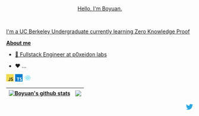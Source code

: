 <p align="center"><a href="https://github.com/Boyuan-Deng">Hello, I'm Boyuan.</p>

<br />

I'm a UC Berkeley Undergraduate currently learning Zero Knowledge Proof

**About me**

- 💼 Fullstack Engineer at [p0xeidon labs](https://www.p0xeidon.xyz/)

- ❤️ ...

<code><img height="20" alt="javascript" src="https://raw.githubusercontent.com/github/explore/80688e429a7d4ef2fca1e82350fe8e3517d3494d/topics/javascript/javascript.png"></code>
<code><img height="20" alt="typescript" src="https://raw.githubusercontent.com/github/explore/80688e429a7d4ef2fca1e82350fe8e3517d3494d/topics/typescript/typescript.png"></code>
<code><img height="20" alt="react" src="https://raw.githubusercontent.com/github/explore/80688e429a7d4ef2fca1e82350fe8e3517d3494d/topics/react/react.png"></code> 


| <a href="https://github.com/Boyuan-Deng/github-readme-stats"><img align="center" src="https://github-readme-stats.vercel.app/api?username=Boyuan-Deng&show_icons=true&include_all_commits=true&theme=buefy&hide_border=true" alt="Boyuan's github stats" /></a> | <a href="https://github.com/Boyuan-Deng/github-readme-stats"><img align="center" src="https://github-readme-stats.vercel.app/api/top-langs/?username=Boyuan-Deng&layout=compact&theme=buefy&hide_border=true" /></a> |
| ------------- | ------------- |

<!-- #### Top Repositories


<a href="https://github.com/Boyuan-Deng/github-readme-stats">
  <img align="center" src="https://github-readme-stats.vercel.app/api/pin/?username=Boyuan-Deng&repo=github-readme-stats&theme=buefy" />
</a>
<a href="https://github.com/Boyuan-Deng/Boyuan-Deng.github.io">
  <img align="center" src="https://github-readme-stats.vercel.app/api/pin/?username=Boyuan-Deng&repo=anuraghazra.github.io&theme=buefy" />
</a>

<br />
<br /> -->

<a href="https://twitter.com/0xBoyuanD">
  <img align="right" alt="Anurag Hazra | Twitter" width="21px" src="https://raw.githubusercontent.com/Boyuan-Deng/Boyuan-Deng/main/assets/twitter.svg" />
</a>
